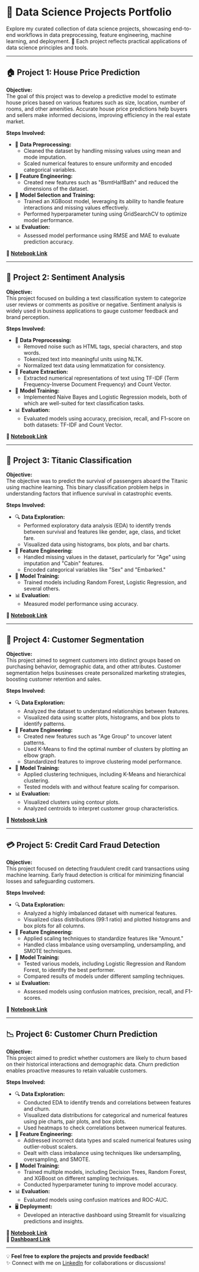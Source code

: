 # 🌟 Data Science Projects Portfolio

Explore my curated collection of data science projects, showcasing end-to-end workflows in data preprocessing, feature engineering, machine learning, and deployment. 🚀 Each project reflects practical applications of data science principles and tools.

---

## 🏠 **Project 1: House Price Prediction**
**Objective:**  
The goal of this project was to develop a predictive model to estimate house prices based on various features such as size, location, number of rooms, and other amenities. Accurate house price predictions help buyers and sellers make informed decisions, improving efficiency in the real estate market.

**Steps Involved:**  
- 🧹 **Data Preprocessing:**  
  * Cleaned the dataset by handling missing values using mean and mode imputation.  
  * Scaled numerical features to ensure uniformity and encoded categorical variables.  
- 🔧 **Feature Engineering:**  
  * Created new features such as "BsmtHalfBath" and reduced the dimensions of the dataset.  
- 🤖 **Model Selection and Training:**  
  * Trained an XGBoost model, leveraging its ability to handle feature interactions and missing values effectively.  
  * Performed hyperparameter tuning using GridSearchCV to optimize model performance.  
- 📊 **Evaluation:**  
  * Assessed model performance using RMSE and MAE to evaluate prediction accuracy.  

**🔗 [Notebook Link](https://github.com/syedasonianaz/Data_Science_Projects/blob/main/house_price_prediction.ipynb)**

---

## 💬 **Project 2: Sentiment Analysis**
**Objective:**  
This project focused on building a text classification system to categorize user reviews or comments as positive or negative. Sentiment analysis is widely used in business applications to gauge customer feedback and brand perception.

**Steps Involved:**  
- 🧹 **Data Preprocessing:**  
  * Removed noise such as HTML tags, special characters, and stop words.  
  * Tokenized text into meaningful units using NLTK.  
  * Normalized text data using lemmatization for consistency.  
- 📐 **Feature Extraction:**  
  * Extracted numerical representations of text using TF-IDF (Term Frequency-Inverse Document Frequency) and Count Vector.  
- 🤖 **Model Training:**  
  * Implemented Naive Bayes and Logistic Regression models, both of which are well-suited for text classification tasks.  
- 📊 **Evaluation:**  
  * Evaluated models using accuracy, precision, recall, and F1-score on both datasets: TF-IDF and Count Vector.  

**🔗 [Notebook Link](https://github.com/syedasonianaz/Data_Science_Projects/blob/main/sentiment_analysis.ipynb)**

---

## 🚢 **Project 3: Titanic Classification**
**Objective:**  
The objective was to predict the survival of passengers aboard the Titanic using machine learning. This binary classification problem helps in understanding factors that influence survival in catastrophic events.

**Steps Involved:**  
- 🔍 **Data Exploration:**  
  * Performed exploratory data analysis (EDA) to identify trends between survival and features like gender, age, class, and ticket fare.  
  * Visualized data using histograms, box plots, and bar charts.  
- 🔧 **Feature Engineering:**  
  * Handled missing values in the dataset, particularly for "Age" using imputation and "Cabin" features.  
  * Encoded categorical variables like "Sex" and "Embarked."  
- 🤖 **Model Training:**  
  * Trained models including Random Forest, Logistic Regression, and several others.  
- 📊 **Evaluation:**  
  * Measured model performance using accuracy.

**🔗 [Notebook Link](https://github.com/syedasonianaz/Data_Science_Projects/blob/main/titanic.ipynb)**

---

## 👥 **Project 4: Customer Segmentation**
**Objective:**  
This project aimed to segment customers into distinct groups based on purchasing behavior, demographic data, and other attributes. Customer segmentation helps businesses create personalized marketing strategies, boosting customer retention and sales.

**Steps Involved:**  
- 🔍 **Data Exploration:**  
  * Analyzed the dataset to understand relationships between features.  
  * Visualized data using scatter plots, histograms, and box plots to identify patterns.  
- 🔧 **Feature Engineering:**  
  * Created new features such as "Age Group" to uncover latent patterns.  
  * Used K-Means to find the optimal number of clusters by plotting an elbow graph.  
  * Standardized features to improve clustering model performance.  
- 🤖 **Model Training:**  
  * Applied clustering techniques, including K-Means and hierarchical clustering.  
  * Tested models with and without feature scaling for comparison.  
- 📊 **Evaluation:**  
  * Visualized clusters using contour plots.  
  * Analyzed centroids to interpret customer group characteristics.  

**🔗 [Notebook Link](https://github.com/syedasonianaz/Data_Science_Projects/blob/main/customers_segmentation_clustering.ipynb)**

---

## 💳 **Project 5: Credit Card Fraud Detection**
**Objective:**  
This project focused on detecting fraudulent credit card transactions using machine learning. Early fraud detection is critical for minimizing financial losses and safeguarding customers.

**Steps Involved:**  
- 🔍 **Data Exploration:**  
  * Analyzed a highly imbalanced dataset with numerical features.  
  * Visualized class distributions (99:1 ratio) and plotted histograms and box plots for all columns.  
- 🔧 **Feature Engineering:**  
  * Applied scaling techniques to standardize features like "Amount."  
  * Handled class imbalance using oversampling, undersampling, and SMOTE techniques.  
- 🤖 **Model Training:**  
  * Tested various models, including Logistic Regression and Random Forest, to identify the best performer.  
  * Compared results of models under different sampling techniques.  
- 📊 **Evaluation:**  
  * Assessed models using confusion matrices, precision, recall, and F1-scores.  

**🔗 [Notebook Link](https://github.com/syedasonianaz/Data_Science_Projects/blob/main/creditcard.ipynb)**

---

## 📉 **Project 6: Customer Churn Prediction**
**Objective:**  
This project aimed to predict whether customers are likely to churn based on their historical interactions and demographic data. Churn prediction enables proactive measures to retain valuable customers.

**Steps Involved:**  
- 🔍 **Data Exploration:**  
  * Conducted EDA to identify trends and correlations between features and churn.  
  * Visualized data distributions for categorical and numerical features using pie charts, pair plots, and box plots.  
  * Used heatmaps to check correlations between numerical features.  
- 🔧 **Feature Engineering:**  
  * Addressed incorrect data types and scaled numerical features using outlier-robust scalers.  
  * Dealt with class imbalance using techniques like undersampling, oversampling, and SMOTE.  
- 🤖 **Model Training:**  
  * Trained multiple models, including Decision Trees, Random Forest, and XGBoost on different sampling techniques.  
  * Conducted hyperparameter tuning to improve model accuracy.  
- 📊 **Evaluation:**  
  * Evaluated models using confusion matrices and ROC-AUC.  
- 🖥️ **Deployment:**  
  * Developed an interactive dashboard using Streamlit for visualizing predictions and insights.  

**🔗 [Notebook Link](https://github.com/syedasonianaz/Data_Science_Projects/blob/main/customer_churn.ipynb)**  
**🔗 [Dashboard Link](https://customerchurndashboard.streamlit.app/)**

---

💡 **Feel free to explore the projects and provide feedback!**  
✨ Connect with me on [LinkedIn](https://linkedin.com/in/syedasonianaz) for collaborations or discussions!
